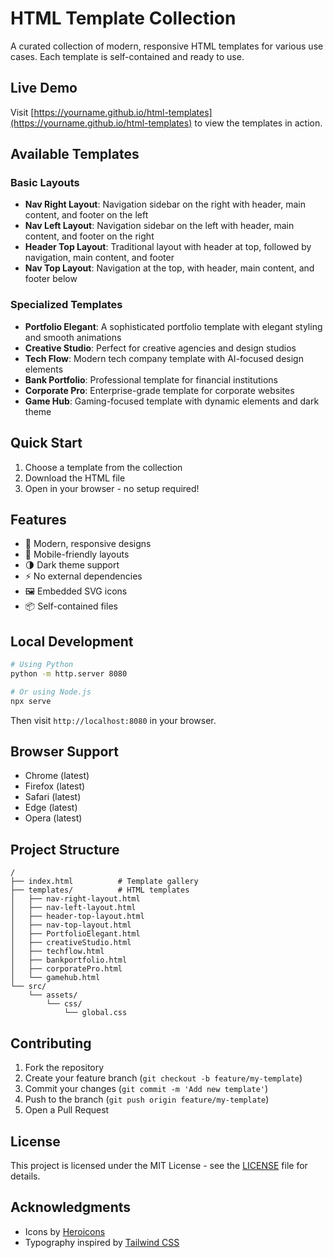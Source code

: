 # HTML Template Collection

A curated collection of modern, responsive HTML templates for various use cases. Each template is self-contained and ready to use.

## Live Demo
Visit [https://yourname.github.io/html-templates](https://yourname.github.io/html-templates) to view the templates in action.

## Available Templates

### Basic Layouts
- **Nav Right Layout**: Navigation sidebar on the right with header, main content, and footer on the left
- **Nav Left Layout**: Navigation sidebar on the left with header, main content, and footer on the right
- **Header Top Layout**: Traditional layout with header at top, followed by navigation, main content, and footer
- **Nav Top Layout**: Navigation at the top, with header, main content, and footer below

### Specialized Templates
- **Portfolio Elegant**: A sophisticated portfolio template with elegant styling and smooth animations
- **Creative Studio**: Perfect for creative agencies and design studios
- **Tech Flow**: Modern tech company template with AI-focused design elements
- **Bank Portfolio**: Professional template for financial institutions
- **Corporate Pro**: Enterprise-grade template for corporate websites
- **Game Hub**: Gaming-focused template with dynamic elements and dark theme

## Quick Start

1. Choose a template from the collection
2. Download the HTML file
3. Open in your browser - no setup required!

## Features

- 🎨 Modern, responsive designs
- 📱 Mobile-friendly layouts
- 🌗 Dark theme support
- ⚡ No external dependencies
- 🖼️ Embedded SVG icons
- 📦 Self-contained files

## Local Development

```bash
# Using Python
python -m http.server 8080

# Or using Node.js
npx serve
```

Then visit `http://localhost:8080` in your browser.

## Browser Support

- Chrome (latest)
- Firefox (latest)
- Safari (latest)
- Edge (latest)
- Opera (latest)

## Project Structure

```
/
├── index.html          # Template gallery
├── templates/          # HTML templates
│   ├── nav-right-layout.html
│   ├── nav-left-layout.html
│   ├── header-top-layout.html
│   ├── nav-top-layout.html
│   ├── PortfolioElegant.html
│   ├── creativeStudio.html
│   ├── techflow.html
│   ├── bankportfolio.html
│   ├── corporatePro.html
│   └── gamehub.html
└── src/
    └── assets/
        └── css/
            └── global.css
```

## Contributing

1. Fork the repository
2. Create your feature branch (`git checkout -b feature/my-template`)
3. Commit your changes (`git commit -m 'Add new template'`)
4. Push to the branch (`git push origin feature/my-template`)
5. Open a Pull Request

## License

This project is licensed under the MIT License - see the [LICENSE](LICENSE) file for details.

## Acknowledgments

- Icons by [Heroicons](https://heroicons.com/)
- Typography inspired by [Tailwind CSS](https://tailwindcss.com/)